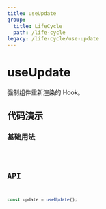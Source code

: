 ```yaml
---
title: useUpdate
group:
  title: LifeCycle
  path: /life-cycle
legacy: /life-cycle/use-update
---
```


# useUpdate

强制组件重新渲染的 Hook。

## 代码演示

### 基础用法

<code src="./demos/Demo1.tsx" />

## API

```typescript
const update = useUpdate();
```
